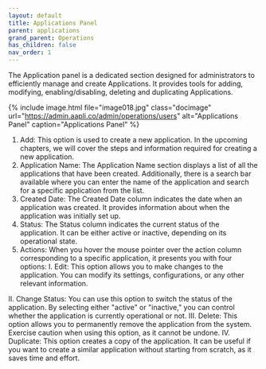 ```yaml
---
layout: default
title: Applications Panel
parent: applications
grand_parent: Operations
has_children: false
nav_order: 1
---
```


The Application panel is a dedicated section designed for administrators to efficiently manage and create Applications. It provides tools for adding, modifying, enabling/disabling, deleting and duplicating Applications.

{% include image.html file="image018.jpg" class="docimage" url="https://admin.aapli.co/admin/operations/users" alt="Applications Panel" caption="Applications Panel" %}

1. Add: This option is used to create a new application. In the upcoming chapters, we will cover the steps and information required for creating a new application.
2. Application Name: The Application Name section displays a list of all the applications that have been created. Additionally, there is a search bar available where you can enter the name of the application and search for a specific application from the list.
3. Created Date: The Created Date column indicates the date when an application was created. It provides information about when the application was initially set up.
4. Status: The Status column indicates the current status of the application. It can be either active or inactive, depending on its operational state.
5. Actions: When you hover the mouse pointer over the action column corresponding to a specific application, it presents you with four options:
I.	Edit: This option allows you to make changes to the application. You can modify its settings, configurations, or any other relevant information.

II.	Change Status: You can use this option to switch the status of the application. By selecting either "active" or "inactive," you can control whether the application is currently operational or not.
III.	Delete: This option allows you to permanently remove the application from the system. Exercise caution when using this option, as it cannot be undone.
IV.	Duplicate: This option creates a copy of the application. It can be useful if you want to create a similar application without starting from scratch, as it saves time and effort.
